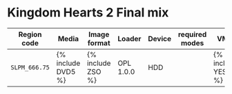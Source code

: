 # Kingdom Hearts 2 Final mix

| Region code | Media | Image format | Loader | Device | required modes | VMC | IGR | PADEMU | Compatible | Tester | Console | <div style="width:290px">Notes</div> |
| ----------- | ----- | ------------ | ------ | ------ | -------------- | --- | --- | ------ | ---------- | ------ | ------- | ----- |
| `SLPM_666.75` | {% include DVD5 %} | {% include ZSO %} | OPL 1.0.0 | HDD |  | {% include YES %} | {% include YES %} | {% include YES %} | {% include YES %} |El_isra| `SCPH-50001` |lexaus attacks cause some lag, but I guess it's not OPL's fault |
